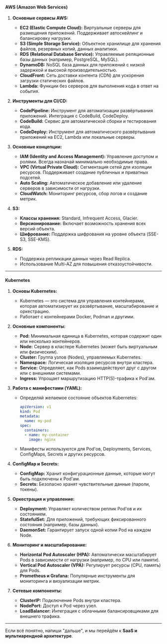 
#### **AWS (Amazon Web Services)**

1. **Основные сервисы AWS:**
    
    - **EC2 (Elastic Compute Cloud):** Виртуальные серверы для размещения приложений. Поддерживает автоскейлинг и балансировку нагрузки.
    - **S3 (Simple Storage Service):** Объектное хранилище для хранения файлов, резервных копий, данных аналитики.
    - **RDS (Relational Database Service):** Управляемые реляционные базы данных (например, PostgreSQL, MySQL).
    - **DynamoDB:** NoSQL база данных для приложений с низкой задержкой и высокой производительностью.
    - **CloudFront:** Сеть доставки контента (CDN) для ускорения загрузки статических файлов.
    - **Lambda:** Функции без серверов для выполнения кода в ответ на события.
2. **Инструменты для CI/CD:**
    
    - **CodePipeline:** Инструмент для автоматизации развёртывания приложений. Интеграция с CodeBuild, CodeDeploy.
    - **CodeBuild:** Сервис для автоматической сборки и тестирования кода.
    - **CodeDeploy:** Инструмент для автоматического развёртывания приложений на EC2, Lambda или локальные серверы.
3. **Основные концепции:**
    
    - **IAM (Identity and Access Management):** Управление доступом и ролями. Всегда назначай минимально необходимые права.
    - **VPC (Virtual Private Cloud):** Сегментация сетей для изоляции ресурсов. Поддерживает создание публичных и приватных подсетей.
    - **Auto Scaling:** Автоматическое добавление или удаление серверов в зависимости от нагрузки.
    - **CloudWatch:** Мониторинг ресурсов, сбор логов и создание метрик.
4. **S3:**
    
    - **Классы хранения:** Standard, Infrequent Access, Glacier.
    - **Версионирование:** Включает возможность хранения всех версий объекта.
    - **Шифрование:** Поддержка шифрования на уровне объекта (SSE-S3, SSE-KMS).
5. **RDS:**
    
    - Поддержка репликации данных через Read Replica.
    - Использование Multi-AZ для повышения отказоустойчивости.

---

#### **Kubernetes**

1. **Основы Kubernetes:**
    
    - Kubernetes — это система для управления контейнерами, которая автоматизирует их развёртывание, масштабирование и оркестрацию.
    - Работает с контейнерами Docker, Podman и другими.
2. **Основные компоненты:**
    
    - **Pod:** Минимальная единица в Kubernetes, которая содержит один или несколько контейнеров.
    - **Node:** Сервер в кластере Kubernetes (может быть виртуальным или физическим).
    - **Cluster:** Группа узлов (Nodes), управляемых Kubernetes.
    - **Namespace:** Логическая изоляция ресурсов внутри кластера.
    - **Service:** Определяет, как Pods взаимодействуют друг с другом или с внешними системами.
    - **Ingress:** Упрощает маршрутизацию HTTP(S)-трафика к Pod'ам.
3. **Работа с манифестами (YAML):**
    
    - Определяй желаемое состояние объектов Kubernetes:
        
        ```yaml
        apiVersion: v1
        kind: Pod
        metadata:
          name: my-pod
        spec:
          containers:
          - name: my-container
            image: nginx
        ```
        
    - Манифесты используются для Pod'ов, Deployments, Services, ConfigMaps, Secrets и других ресурсов.
4. **ConfigMap и Secrets:**
    
    - **ConfigMap:** Хранит конфигурационные данные, которые могут быть подключены к Pod'ам.
    - **Secrets:** Безопасно хранят чувствительные данные (пароли, токены).
5. **Оркестрация и управление:**
    
    - **Deployment:** Управляет количеством реплик Pod'ов и их состоянием.
    - **StatefulSet:** Для приложений, требующих фиксированного состояния (например, базы данных).
    - **DaemonSet:** Гарантирует запуск одной копии Pod на каждом Node.
6. **Мониторинг и масштабирование:**
    
    - **Horizontal Pod Autoscaler (HPA):** Автоматически масштабирует Pods в зависимости от нагрузки (например, по CPU или памяти).
    - **Vertical Pod Autoscaler (VPA):** Регулирует ресурсы (CPU, память) для Pods.
    - **Prometheus и Grafana:** Популярные инструменты для мониторинга и визуализации метрик.
7. **Сетевые компоненты:**
    
    - **ClusterIP:** Подключение Pods внутри кластера.
    - **NodePort:** Доступ к Pod через узел.
    - **LoadBalancer:** Интеграция с облачными балансировщиками для внешнего трафика.

---

Если всё понятно, напиши "дальше", и мы перейдём к **SaaS и мультиарендной архитектуре**.